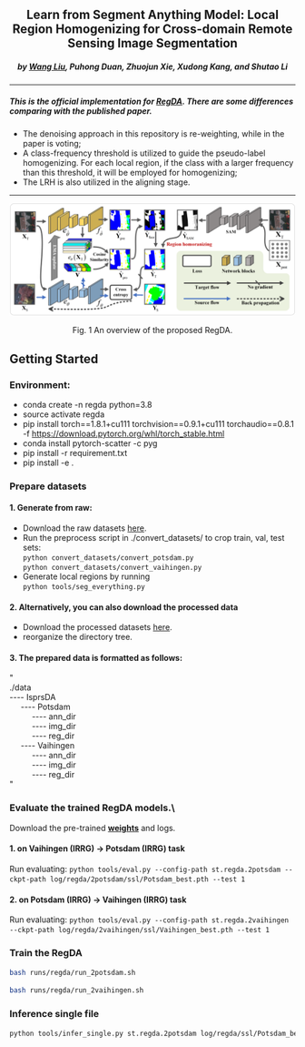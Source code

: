 <h2 align="center">Learn from Segment Anything Model: Local Region Homogenizing for Cross-domain 
Remote Sensing Image Segmentation</h2>

<h5 align="center">by <a href="https://scholar.google.com/citations?user=LXlWdyQAAAAJ&hl=zh-CN">Wang Liu</a>, 
Puhong Duan, Zhuojun Xie, Xudong Kang, and Shutao Li</h5>


---------------------

<h5 align="left">This is the official implementation for 
<a href="https://scholar.google.com/citations?user=LXlWdyQAAAAJ&hl=zh-CN">RegDA</a>. 
There are some differences comparing with the published paper.</h5>

- The denoising approach in this repository is re-weighting, while in the paper is voting;
- A class-frequency threshold is utilized to guide the pseudo-label homogenizing. 
For each local region, if the class with a larger frequency than this threshold, 
it will be employed for homogenizing;
- The LRH is also utilized in the aligning stage.

---------------------

<div align=center><img src="asserts/overview-regda.png"></div>
<p align="center">Fig. 1 An overview of the proposed RegDA.</p>


## Getting Started

### Environment:
- conda create -n regda python=3.8
- source activate regda
- pip install torch==1.8.1+cu111 torchvision==0.9.1+cu111 torchaudio==0.8.1 -f https://download.pytorch.org/whl/torch_stable.html
- conda install pytorch-scatter -c pyg
- pip install -r requirement.txt
- pip install -e .

### Prepare datasets

#### 1. Generate from raw:

- Download the raw datasets <a href="https://www.isprs.org/education/benchmarks/UrbanSemLab/2d-sem-label-potsdam.aspx">here</a>.
- Run the preprocess script in ./convert_datasets/ to crop train, val, test sets:\
`python convert_datasets/convert_potsdam.py`\
`python convert_datasets/convert_vaihingen.py`
- Generate local regions by running \
`python tools/seg_everything.py`
#### 2. Alternatively, you can also download the processed data
- Download the processed datasets <a href="https://pan.baidu.com/s/1rWHSgRpSVPlLt5_bykHCOg?pwd=6th5">here</a>.
- reorganize the directory tree.
#### 3. The prepared data is formatted as follows:
"\
./data\
----&nbsp;IsprsDA\
&nbsp;&nbsp;&nbsp;&nbsp;&nbsp;----&nbsp;Potsdam\
&nbsp;&nbsp;&nbsp;&nbsp;&nbsp;&nbsp;&nbsp;&nbsp;&nbsp;&nbsp;----&nbsp;ann_dir\
&nbsp;&nbsp;&nbsp;&nbsp;&nbsp;&nbsp;&nbsp;&nbsp;&nbsp;&nbsp;----&nbsp;img_dir\
&nbsp;&nbsp;&nbsp;&nbsp;&nbsp;&nbsp;&nbsp;&nbsp;&nbsp;&nbsp;----&nbsp;reg_dir\
&nbsp;&nbsp;&nbsp;&nbsp;&nbsp;----&nbsp;Vaihingen\
&nbsp;&nbsp;&nbsp;&nbsp;&nbsp;&nbsp;&nbsp;&nbsp;&nbsp;&nbsp;----&nbsp;ann_dir\
&nbsp;&nbsp;&nbsp;&nbsp;&nbsp;&nbsp;&nbsp;&nbsp;&nbsp;&nbsp;----&nbsp;img_dir\
&nbsp;&nbsp;&nbsp;&nbsp;&nbsp;&nbsp;&nbsp;&nbsp;&nbsp;&nbsp;----&nbsp;reg_dir\
"

### Evaluate the trained RegDA models.\
Download the pre-trained [<b>weights</b>](https://pan.baidu.com/s/1rWHSgRpSVPlLt5_bykHCOg?pwd=6th5) and logs.
#### 1. on Vaihingen (IRRG) -> Potsdam (IRRG) task
Run evaluating: `python tools/eval.py --config-path st.regda.2potsdam --ckpt-path log/regda/2potsdam/ssl/Potsdam_best.pth --test 1`
#### 2. on Potsdam (IRRG) -> Vaihingen (IRRG) task
Run evaluating: `python tools/eval.py --config-path st.regda.2vaihingen --ckpt-path log/regda/2vaihingen/ssl/Vaihingen_best.pth --test 1`

### Train the RegDA
```bash 
bash runs/regda/run_2potsdam.sh
```
```bash 
bash runs/regda/run_2vaihingen.sh
```

### Inference single file
```bash 
python tools/infer_single.py st.regda.2potsdam log/regda/ssl/Potsdam_best.pth [image-path] --save-dir [save-dir-path]
```
